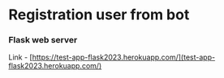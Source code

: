 # Registration user from bot
### Flask web server
Link - [https://test-app-flask2023.herokuapp.com/](test-app-flask2023.herokuapp.com/)